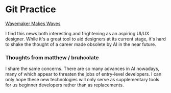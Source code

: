 # Git Practice

[Wavemaker Makes Waves](https://sdtimes.com/softwaredev/wavemaker-releases-autocode-plugin-for-figma-for-generating-front-end-components/)

I find this news both interesting and frightening as an aspiring UI/UX designer. While it's a great tool to aid designers at its current stage, it's hard to shake the thought of a career made obsolete by AI in the near future.

### Thoughts from matthew / bruhcolate
I share the same concerns. There are so many advances in AI nowadays, many of which appear to threaten the jobs of entry-level developers. I can only hope these new technologies will only serve as supplementary tools for us beginner developers rather than as replacements. 